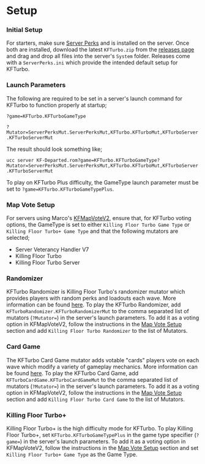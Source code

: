 # Setup
### Initial Setup
For starters, make sure [Server Perks](https://forums.tripwireinteractive.com/index.php?threads/mut-per-server-stats.36898/) and is installed on the server. Once both are installed, download the latest `KFTurbo.zip` from the [releases page](https://github.com/KFPilot/KFTurbo/releases) and drag and drop all files into the server's `System` folder. Releases come with a `ServerPerks.ini` which provide the intended default setup for KFTurbo.

### Launch Parameters
The following are required to be set in a server's launch command for KFTurbo to function properly at startup;

`?game=KFTurbo.KFTurboGameType`

`?Mutator=ServerPerksMut.ServerPerksMut,KFTurbo.KFTurboMut,KFTurboServer.KFTurboServerMut`

The result should look something like;

`ucc server KF-Departed.rom?game=KFTurbo.KFTurboGameType?Mutator=ServerPerksMut.ServerPerksMut,KFTurbo.KFTurboMut,KFTurboServer.KFTurboServerMut`

To play on KFTurbo Plus difficulty, the GameType launch parameter must be set to `?game=KFTurbo.KFTurboGameTypePlus`.

### Map Vote Setup
For servers using Marco's [KFMapVoteV2](https://forums.tripwireinteractive.com/index.php?threads/mod-voting-handler-fix.43202/), ensure that, for KFTurbo voting options, the GameType is set to either `Killing Floor Turbo Game Type` or `Killing Floor Turbo+ Game Type` and that the following mutators are selected;
- Server Veterancy Handler V7
- Killing Floor Turbo
- Killing Floor Turbo Server

### Randomizer

KFTurbo Randomizer is Killing Floor Turbo's randomizer mutator which provides players with random perks and loadouts each wave. More information can be found [here](https://github.com/KFPilot/KFTurbo/tree/master/KFTurboRandomizer#readme). To play the KFTurbo Randomizer, add `KFTurboRandomizer.KFTurboRandomizerMut` to the comma separated list of mutators (`?Mutator=`) in the server's launch parameters. To add it as a voting option in KFMapVoteV2, follow the instructions in the [Map Vote Setup](https://github.com/KFPilot/KFTurbo/blob/master/SETUP.md#map-vote-setup) section and add `Killing Floor Turbo Randomizer` to the list of Mutators.

### Card Game

The KFTurbo Card Game mutator adds votable "cards" players vote on each wave which modify a variety of gameplay mechanics. More information can be found [here](https://github.com/KFPilot/KFTurbo/tree/master/KFTurboCardGame#readme). To play the KFTurbo Card Game, add `KFTurboCardGame.KFTurboCardGameMut` to the comma separated list of mutators (`?Mutator=`) in the server's launch parameters. To add it as a voting option in KFMapVoteV2, follow the instructions in the [Map Vote Setup](https://github.com/KFPilot/KFTurbo/blob/master/SETUP.md#map-vote-setup) section and add `Killing Floor Turbo Card Game` to the list of Mutators.

### Killing Floor Turbo+

Killing Floor Turbo+ is the high difficulty mode for KFTurbo. To play Killing Floor Turbo+, set `KFTurbo.KFTurboGameTypePlus` in the game type specifier (`?game=`) in the server's launch parameters. To add it as a voting option in KFMapVoteV2, follow the instructions in the [Map Vote Setup](https://github.com/KFPilot/KFTurbo/blob/master/SETUP.md#map-vote-setup) section and set `Killing Floor Turbo+ Game Type` as the Game Type.
